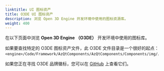 ```yaml
---
linktitle: UI 图标资产
title: O3DE UI 图标资产
description: 浏览 Open 3D Engine 开发环境中使用的图标资源库。
weight: 400
---
```


在以下页面中浏览 **Open 3D Engine （O3DE）** 开发环境中使用的图标库。

如果要查找特定的 O3DE 图标资产文件，此 O3DE 文件目录是一个很好的起点：`<engine>/Code/Framework/AzQtComponents/AzQtComponents/Components/img/`.

如果您正在寻找 O3DE 品牌徽标，您可以在 [GitHub](https://github.com/o3de/artwork) 上查看它们。
